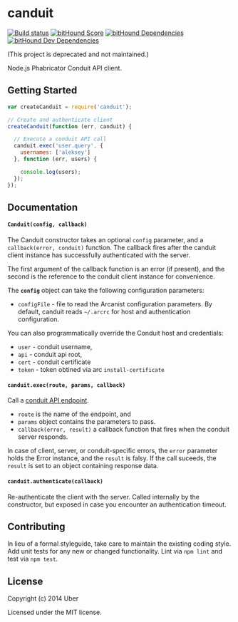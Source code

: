 # canduit 
[![Build status](https://travis-ci.org/uber/canduit.png?branch=master)](https://travis-ci.org/uber/canduit) [![bitHound Score](https://www.bithound.io/github/uber/canduit/badges/score.svg)](https://www.bithound.io/github/uber/canduit) [![bitHound Dependencies](https://www.bithound.io/github/uber/canduit/badges/dependencies.svg)](https://www.bithound.io/github/uber/canduit/master/dependencies/npm) [![bitHound Dev Dependencies](https://www.bithound.io/github/uber/canduit/badges/devDependencies.svg)](https://www.bithound.io/github/uber/canduit/master/dependencies/npm)

(This project is deprecated and not maintained.)

Node.js Phabricator Conduit API client.

## Getting Started

```javascript
var createCanduit = require('canduit');

// Create and authenticate client
createCanduit(function (err, canduit) {

  // Execute a conduit API call
  canduit.exec('user.query', {
    usernames: ['aleksey']
  }, function (err, users) {

    console.log(users);
  });
});
```

## Documentation

#### `Canduit(config, callback)`

The Canduit constructor takes an optional `config` parameter, and a `callback(error, conduit)` function. The callback fires after the canduit client instance has successfully authenticated with the server.

The first argument of the callback function is an error (if present), and the second is the reference to the conduit client instance for convenience.

The **`config`** object can take the following configuration parameters:

 - `configFile` - file to read the Arcanist configuration parameters. By default, canduit reads `~/.arcrc` for host and authentication configuration.

You can also programmatically override the Conduit host and credentials:

 - `user` - conduit username,
 - `api` - conduit api root,
 - `cert` - conduit certificate
 - `token` - token obtined via arc `install-certificate`

#### `canduit.exec(route, params, callback)`

Call a [conduit API endpoint](https://secure.phabricator.com/book/phabdev/article/conduit/).
 - `route` is the name of the endpoint, and
 - `params` object contains the parameters to pass.
 - `callback(error, result)` a callback function that fires when the conduit server responds.

  In case of client, server, or conduit-specific errors, the `error` parameter holds the Error instance, and the `result` is falsy.
  If the call suceeds, the `result` is set to an object containing response data.

#### `canduit.authenticate(callback)`

Re-authenticate the client with the server. Called internally by the constructor, but exposed in case you encounter an authentication timeout.

## Contributing

In lieu of a formal styleguide, take care to maintain the existing coding style. Add unit tests for any new or changed functionality. Lint via `npm lint` and test via `npm test`.

## License

Copyright (c) 2014 Uber

Licensed under the MIT license.
